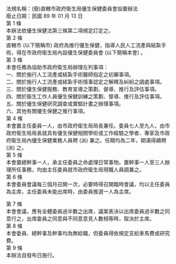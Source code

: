 法規名稱：(廢)直轄市政府衛生局優生保健委員會設置辦法  
廢止日期：民國 89 年 01 月 13 日  
第 1 條  
本辦法依優生保健法第三條第二項規定訂定之。  
第 2 條  
直轄市 (以下簡稱市) 政府為推行優生保健，指導人民人工流產與結紮手  
術，得在市政府衛生局內設優生保健委員會 (以下簡稱本會) 。  
第 3 條  
本會任務為協助市政府衛生局辦理左列事項：  
一、關於施行人工流產或結紮手術醫師指定之初審事項。  
二、關於施行人工流產或結紮手術情事認定之解釋及糾紛之調處事項。  
三、關於優生保健服務、教育宣導之策劃、督導、推行及評估事項。  
四、關於衛生工作人員優生保健訓練之策劃、督導、推行及評估事項。  
五、關於優生保健研究調查或實驗計畫之辦理事項。  
六、其他有關優生保健之推行事項。  
第 4 條  
本會置主任委員一人，由市政府衛生局局長兼任。委員七人至九人，由市  
政府衛生局局長就具有優生保健相關學術或工作經驗之學者、專家及市政  
府衛生局內優生保健業務人員聘 (派) 兼之。任期均為二年，期滿得續聘  
(派) 之。  
第 5 條  
本會置總幹事一人，承主任委員之命處理日常事物。置幹事一人至三人辦  
理所任事務，均由主任委員就市政府衛生局現職人員調兼之。  
第 6 條  
本會委員會議每三個月召開一次，必要時得召開臨時會議，均以主任委員  
為主席，主任委員未能出席時，由委員推選一人為主席。  


第 7 條  
本會會議，應有全體委員過半數之出席，議案表決以出席委員過半數之同  
意行之，出席委員之同意與不同意意見人數相等時，取決於主席。  
第 8 條  
本會委員、總幹事及幹事均為無給職，但委員得依規定支給車馬費或研究  
費。  
第 9 條  
本辦法自發布日施行。  


